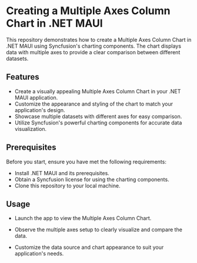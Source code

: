 # Creating a Multiple Axes Column Chart in .NET MAUI

This repository demonstrates how to create a Multiple Axes Column Chart in .NET MAUI using Syncfusion's charting components. The chart displays data with multiple axes to provide a clear comparison between different datasets.


## Features

- Create a visually appealing Multiple Axes Column Chart in your .NET MAUI application.
- Customize the appearance and styling of the chart to match your application's design.
- Showcase multiple datasets with different axes for easy comparison.
- Utilize Syncfusion's powerful charting components for accurate data visualization.

## Prerequisites

Before you start, ensure you have met the following requirements:

- Install .NET MAUI and its prerequisites.
- Obtain a Syncfusion license for using the charting components.
- Clone this repository to your local machine.

## Usage
- Launch the app to view the Multiple Axes Column Chart.

- Observe the multiple axes setup to clearly visualize and compare the data.

- Customize the data source and chart appearance to suit your application's needs.
  
